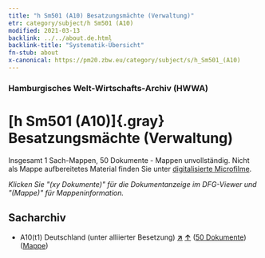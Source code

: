 ```yaml
---
title: "h Sm501 (A10) Besatzungsmächte (Verwaltung)"
etr: category/subject/h Sm501 (A10)
modified: 2021-03-13
backlink: ../../about.de.html
backlink-title: "Systematik-Übersicht"
fn-stub: about
x-canonical: https://pm20.zbw.eu/category/subject/s/h_Sm501_(A10)
---
```


### Hamburgisches Welt-Wirtschafts-Archiv (HWWA)
# [h Sm501 (A10)]{.gray}&#8201; Besatzungsmächte (Verwaltung)&#160; 




Insgesamt 1 Sach-Mappen, 50 Dokumente - Mappen unvollständig.
Nicht als Mappe aufbereitetes Material finden Sie unter [digitalisierte Microfilme](/film/h1_sh.de.html).

_Klicken Sie "(xy Dokumente)" für die Dokumentanzeige im DFG-Viewer und "(Mappe)" für Mappeninformation._

## Sacharchiv



- A10(t1) Deutschland (unter alliierter Besetzung) [**&nearr;**](../../../geo/i/187230/about.de.html "Deutschland (unter alliierter Besetzung) (alle Mappen)") [**&uarr;**](../../../geo/about.de.html#A10(t1) "Ländersystematik") (<a href="https://pm20.zbw.eu/dfgview/sh/187230,205741" title="über: Deutschland (unter alliierter Besetzung) : Besatzungsmächte (Verwaltung)" target="_blank">50 Dokumente</a>) ([Mappe](../../../../folder/sh/1872xx/187230/2057xx/205741/about.de.html))


